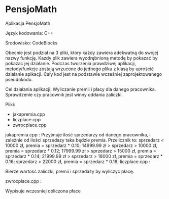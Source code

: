 # PensjoMath

Aplikacja PensjoMath

Język kodowania: C++

Środowisko: CodeBlocks

Obecnie jest podział na 3 pliki, który każdy zawiera adekwatną do swojej nazwy funkcję. Kazdy plik zawiera wyodrębnioną metodę by pokazać by pokazac jej działanie. Podczas tworzenia prawdziwej aplikacji, metody/funkcje zostają wrzucone do jednego pliku z klasą by uprościć działanie apikacji. Cały kod jest na podstawie wcześniej zaprojektowanego pseudokodu.

Cel działania aplikacji:
Wyliczanie premii i płacy dla danego pracownika. Sprawdzenie czy pracownik jest winny oddania zaliczki.

Pliki:
- jakapremia.cpp
- liczplace.cpp
- zwrocplace.cpp

jakapremia.cpp :
Przyjmuje ilość sprzedarzy od danego pracownika, i zależnie od ilości sprzedazy taka będzie premia.
Przelicznik to:
sprzedarz < 10000 zł, premia = sprzedarz * 0.10;
14999.99 zł > sprzedarz > 10000 zł, premia = sprzedarz * 0.12;
17999.99 zł > sprzedarz > 15000 zł, premia = sprzedarz * 0.14;
21999.99 zł > sprzedarz > 18000 zł, premia = sprzedarz * 0.16;
sprzedarz > 22000 zł, premia = sprzedarz * 0.18;
liczplace.cpp :

Bierze wartość zaliczki, premii i sprzedaży by wyliczyc płacę. 

zwrocplace.cpp :

Wypisuje wczesniej obliczona płace
